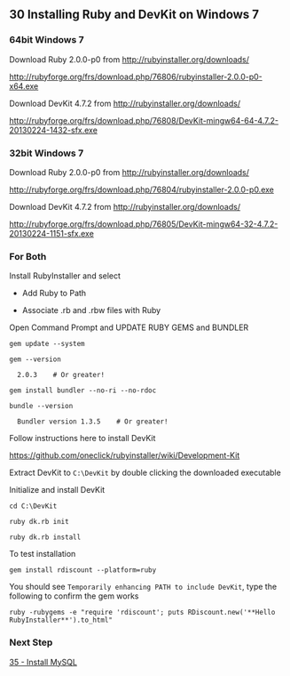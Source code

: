 ## 30 Installing Ruby and DevKit on Windows 7


### 64bit Windows 7

Download Ruby 2.0.0-p0 from http://rubyinstaller.org/downloads/

  http://rubyforge.org/frs/download.php/76806/rubyinstaller-2.0.0-p0-x64.exe

Download DevKit 4.7.2 from http://rubyinstaller.org/downloads/

  http://rubyforge.org/frs/download.php/76808/DevKit-mingw64-64-4.7.2-20130224-1432-sfx.exe


### 32bit Windows 7

Download Ruby 2.0.0-p0 from http://rubyinstaller.org/downloads/

  http://rubyforge.org/frs/download.php/76804/rubyinstaller-2.0.0-p0.exe

Download DevKit 4.7.2 from http://rubyinstaller.org/downloads/

  http://rubyforge.org/frs/download.php/76805/DevKit-mingw64-32-4.7.2-20130224-1151-sfx.exe


### For Both

Install RubyInstaller and select

- Add Ruby to Path

- Associate .rb and .rbw files with Ruby

Open Command Prompt and UPDATE RUBY GEMS and BUNDLER

```
gem update --system

gem --version

  2.0.3    # Or greater!

gem install bundler --no-ri --no-rdoc

bundle --version

  Bundler version 1.3.5    # Or greater!
```


Follow instructions here to install DevKit

  https://github.com/oneclick/rubyinstaller/wiki/Development-Kit

Extract DevKit to `C:\DevKit` by double clicking the downloaded executable

Initialize and install DevKit

```
cd C:\DevKit

ruby dk.rb init

ruby dk.rb install
```

To test installation

```
gem install rdiscount --platform=ruby
```

You should see `Temporarily enhancing PATH to include DevKit`, type the following to confirm the gem works

```
ruby -rubygems -e "require 'rdiscount'; puts RDiscount.new('**Hello RubyInstaller**').to_html"
```

### Next Step

[35 - Install MySQL](https://github.com/remomueller/documentation/tree/master/windows/35-mysql.md)
